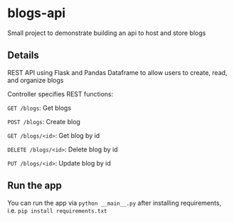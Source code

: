# blogs-api
Small project to demonstrate building an api to host and store blogs


## Details

REST API using Flask and Pandas Dataframe to allow users to create, read, and organize blogs

Controller specifies REST functions:

`GET /blogs`: Get blogs

`POST /blogs`: Create blog

`GET /blogs/<id>`: Get blog by id

`DELETE /blogs/<id>`: Delete blog by id

`PUT /blogs/<id>`: Update blog by id

## Run the app

You can run the app via `python __main__.py` after installing requirements, i.e. `pip install requirements.txt`
